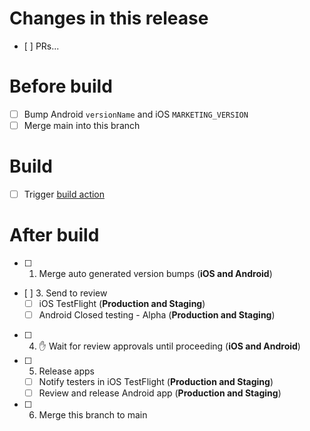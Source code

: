 # Changes in this release

- [ ] PRs...

# Before build

- [ ] Bump Android `versionName` and iOS `MARKETING_VERSION`
- [ ] Merge main into this branch

# Build

- [ ] Trigger [build action](https://github.com/29ki/29k/actions/workflows/build.yml)

# After build

- [ ] 1. Merge auto generated version bumps (**iOS and Android**)
- [ ] 3. Send to review
  - [ ] iOS TestFlight (**Production and Staging**)
  - [ ] Android Closed testing - Alpha (**Production and Staging**)
- [ ] 4. ✋ Wait for review approvals until proceeding (**iOS and Android**)
- [ ] 5. Release apps
  - [ ] Notify testers in iOS TestFlight (**Production and Staging**)
  - [ ] Review and release Android app (**Production and Staging**)
- [ ] 6. Merge this branch to main
